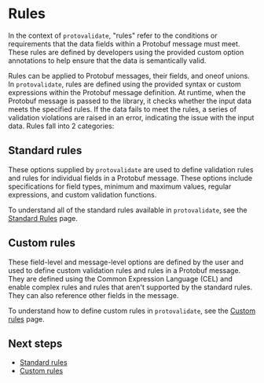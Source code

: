 # Rules

In the context of `protovalidate`, "rules" refer to the conditions or
requirements that the data fields within a Protobuf message must meet. These
rules are defined by developers using the provided custom option
annotations to help ensure that the data is semantically valid.

Rules can be applied to Protobuf messages, their fields, and oneof unions.
In `protovalidate`, rules are defined using the provided syntax or
custom expressions within the Protobuf message definition. At runtime, when the
Protobuf message is passed to the library, it checks whether the input data
meets the specified rules. If the data fails to meet the rules, a
series of validation
violations are raised in an error, indicating the issue with the input data.
Rules fall into 2 categories:

## Standard rules

These options supplied by `protovalidate` are used
to define validation rules and rules for individual fields in a Protobuf
message. These options include specifications for field types, minimum and
maximum values, regular expressions, and custom validation functions.

To understand all of the standard rules available in `protovalidate`, see
the [Standard Rules](standard-rules.md) page.

## Custom rules

These field-level and message-level options are defined by the user and used to
define custom validation rules and rules in a Protobuf message. They
are defined using the Common Expression Language (CEL) and enable complex rules
and rules that aren't supported by the standard rules. They can
also reference other fields in the message.

To understand how to define custom rules in `protovalidate`, see the
[Custom rules](custom-rules.md) page.

## Next steps

- [Standard rules](standard-rules.md)
- [Custom rules](custom-rules.md)
